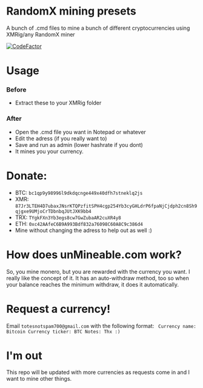 # RandomX mining presets
A bunch of .cmd files to mine a bunch of different cryptocurrencies using XMRig/any RandomX miner

[![CodeFactor](https://www.codefactor.io/repository/github/pokesi/randomx-mining-presets/badge/main)](https://www.codefactor.io/repository/github/pokesi/randomx-mining-presets/overview/main)
# Usage
### Before
 - Extract these to your XMRig folder
### After
 - Open the .cmd file you want in Notepad or whatever
 - Edit the adress (if you really want to)
 - Save and run as admin (lower hashrate if you dont)
 - It mines you your currency.
# Donate:
 - BTC: `bc1qp9y98996l9dkdqcnge449x40dfh7stneklq2js`
 - XMR: `87Jr3LTEH4D7ubaxJNsrKTQPzfitSPH4cgp254Yb3cyGHLdrP6fpaNjCjdph2cn8Sh9qjgxe9UMjoCrTDbnbqJUtJXK9bb4`
 - TRX: `TYgkFXn3Yb3egs8cw7GwZubaAR2cuXR4y8`
 - ETH: `0xc42AAfeC6B9A993Bdf832a76098C60A8C9c386d4`
 - Mine without changing the adress to help out as well :)
# How does unMineable.com work?
So, you mine monero, but you are rewarded with the currency you want. I really like the concept of it.
It has an auto-withdraw method, too so when your balance reaches the minimum withdraw, it does it automatically.
# Request a currency!
Email `totesnotspam700@gmail.com` with the following format: `
Currency name: Bitcoin
Currency ticker: BTC
Notes: Thx :)`
# I'm out
This repo will be updated with more currencies as requests come in and I want to mine other things.
